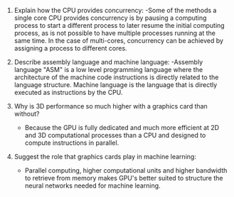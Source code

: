<!-- Answers to the Short Answer Essay Questions go here -->

1. Explain how the CPU provides concurrency:
    -Some of the methods a single core CPU provides concurrency is by pausing a computing process to start a different process to later resume the initial computing process, as is not possible to have multiple processes running at the same time. In the case of multi-cores, concurrency can be achieved by assigning a process to different cores.

2. Describe assembly language and machine language:
    -Assembly language "ASM" is a low level programming language where the architecture of the machine code instructions is directly related to the language structure. Machine language is the language that is directly executed as instructions by the CPU.


3. Why is 3D performance so much higher with a graphics card than without?
    - Because the GPU is fully dedicated and much more efficient at 2D and 3D computational processes than a CPU and designed to compute instructions in parallel.

4. Suggest the role that graphics cards play in machine learning:
    - Parallel computing, higher computational units and higher bandwidth to retrieve from memory makes GPU's better suited to structure the neural networks needed for machine learning.